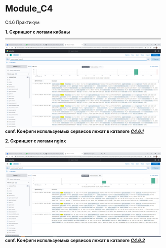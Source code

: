 # Module_C4
C4.6 Практикум

**1. Скриншот с логами кибаны**
___
![kibana_logs](/images/kibana.PNG)
**conf. Конфиги используемых сервисов лежат в каталоге** [***C4.6.1***](/C4.6.1)

**2. Скриншот с логами nginx**
___
![nginx_logs](/images/nginx.PNG)
**conf. Конфиги используемых сервисов лежат в каталоге** [***C4.6.2***](/C4.6.2)
